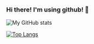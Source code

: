 ### Hi there! I'm using github! 🌱

![My GitHub stats](https://github-readme-stats.vercel.app/api?username=cristinaluna&hide=contribs,prs&theme=dark)

[![Top Langs](https://github-readme-stats.vercel.app/api/top-langs/?username=cristinaluna&layout=compact)](https://github.com/anuraghazra/github-readme-stats&theme=dark)

<!--

- 🔭 I’m currently working on ...
- 🌱 I’m currently learning ...
- 👯 I’m looking to collaborate on ...
- 🤔 I’m looking for help with ...
- 💬 Ask me about ...
- 📫 How to reach me: ...
- 😄 Pronouns: ...
- ⚡ Fun fact: ...
-->
